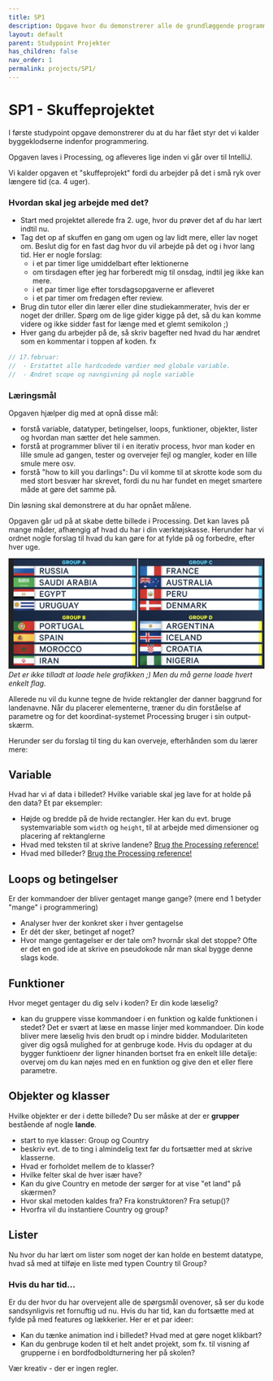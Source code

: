 ```yaml
---
title: SP1
description: Opgave hvor du demonstrerer alle de grundlæggende programmeringskoncepter
layout: default
parent: Studypoint Projekter
has_children: false
nav_order: 1
permalink: projects/SP1/
---
```


# SP1 - Skuffeprojektet
I første studypoint opgave demonstrerer du at du har fået styr det vi kalder byggeklodserne indenfor programmering. 

Opgaven laves i Processing, og afleveres lige inden vi går over til IntelliJ.

Vi kalder opgaven et "skuffeprojekt" fordi du arbejder på det i små ryk over længere tid (ca. 4 uger).


### Hvordan skal jeg arbejde med det? 
 - Start med projektet allerede fra 2. uge, hvor du prøver det af du har lært indtil nu.
 - Tag det op af skuffen en gang om ugen og lav lidt mere, eller lav noget om. Beslut dig for en fast dag hvor du vil arbejde på det og i hvor lang tid. 
Her er nogle forslag:
   - i et par timer lige umiddelbart efter lektionerne
   - om tirsdagen efter jeg har forberedt mig til onsdag, indtil jeg ikke kan mere.
   - i et par timer lige efter torsdagsopgaverne er afleveret
   - i et par timer om fredagen efter review.
 - Brug din tutor eller din lærer eller dine studiekammerater, hvis der er noget der driller. Spørg om de lige gider kigge på det, så du kan komme videre og ikke sidder fast for længe med et glemt semikolon ;)
 - Hver gang du arbejder på de, så skriv bagefter ned hvad du har ændret som en kommentar i toppen af koden. fx

```java
// 17.februar: 
//  - Erstattet alle hardcodede værdier med globale variable. 
//  - Ændret scope og navngivning på nogle variable
```

### Læringsmål
Opgaven hjælper dig med at opnå disse mål:
 - forstå variable, datatyper, betingelser, loops, funktioner, objekter, lister og hvordan man sætter det hele sammen.
 - forstå at programmer bliver til i en iterativ process, hvor man koder en lille smule ad gangen, tester og overvejer fejl og mangler, koder en lille smule mere osv.
 - forstå "how to kill you darlings": Du vil komme til at skrotte kode som du med stort besvær har skrevet, fordi du nu har fundet en meget smartere måde at gøre det samme på.

Din løsning skal demonstrere at du har opnået målene.



Opgaven går ud på at skabe dette billede i Processing. Det kan laves på mange måder, afhængig af hvad du har i din værktøjskasse.
Herunder har vi ordnet nogle forslag til hvad du kan gøre for at fylde på og forbedre, efter hver uge.


![image](../../assets/images/flags.png)
_Det er ikke tilladt at loade hele grafikken ;) Men du må gerne loade hvert enkelt flag._


Allerede nu vil du kunne tegne de hvide rektangler der danner baggrund for landenavne.
Når du placerer elementerne, træner du din forståelse af parametre og for det koordinat-systemet Processing bruger i sin output-skærm.


Herunder ser du forslag til ting du kan overveje, efterhånden som du lærer mere:

## Variable
Hvad har vi af data i billedet? Hvilke variable skal jeg lave for at holde på den data? Et par eksempler:
- Højde og bredde på de hvide rectangler. Her kan du evt. bruge systemvariable som ```width``` og ```height```, til at arbejde med dimensioner og placering af rektanglerne
- Hvad med teksten til at skrive landene?
[Brug the Processing reference!](https://processing.org/reference/text_.html)
-  Hvad med billeder? 
[Brug the Processing reference!](https://processing.org/reference/loadImage_.html)

## Loops og betingelser
Er der kommandoer der bliver gentaget mange gange? (mere end 1 betyder "mange" i programmering)
- Analyser hver der konkret sker i hver gentagelse
- Er dét der sker, betinget af noget?
- Hvor mange gentagelser er der tale om? hvornår skal det stoppe?
Ofte er det en god ide at skrive en pseudokode når man skal bygge denne slags kode.

## Funktioner
Hvor meget gentager du dig selv i koden? Er din kode læselig?
 - kan du gruppere visse kommandoer i en funktion og kalde funktionen i stedet?
Det er svært at læse en masse linjer med kommandoer. Din kode bliver mere læselig hvis den brudt op i mindre bidder.
Modulariteten giver dig også mulighed for at genbruge kode. Hvis du opdager at du bygger funktioenr der ligner hinanden 
bortset fra en enkelt lille detalje: overvej om du kan nøjes med en en funktion og give den et eller flere parametre. 

## Objekter og klasser
Hvilke objekter er der i dette billede?
Du ser måske at der er **grupper** bestående af nogle **lande**.
- start to nye klasser: Group og Country
- beskriv evt. de to ting i almindelig text før du fortsætter med at skrive klasserne.
- Hvad er forholdet mellem de to klasser?
- Hvilke felter skal de hver især have?
- Kan du give Country en metode der sørger for at vise "et land" på skærmen?
- Hvor skal metoden kaldes fra? Fra konstruktoren? Fra setup()?
- Hvorfra vil du instantiere Country og group?

## Lister
Nu hvor du har lært om lister som noget der kan holde en bestemt datatype, hvad så med at tilføje en liste med typen Country til Group?


### Hvis du har tid...
Er du der hvor du har overvejent alle de spørgsmål ovenover, så ser du kode sandsynligvis ret fornuftig ud nu.
Hvis du har tid, kan du fortsætte med at fylde på med features og lækkerier. Her er et par ideer:

- Kan du tænke animation ind i billedet? Hvad med at gøre noget klikbart?
- Kan du genbruge koden til et helt andet projekt, som fx. til visning af grupperne i en bordfodboldturnering her på skolen?

Vær kreativ - der er ingen regler. 

